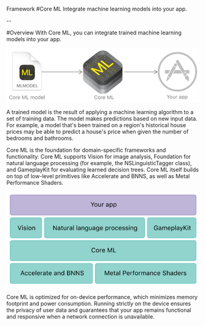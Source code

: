 Framework
#Core ML
Integrate machine learning models into your app.

--

#Overview
With Core ML, you can integrate trained machine learning models into your app.

![Core ML](images/c35ebf2d-ee94-4448-8fae-16420e7cc4ed.png)

A trained model is the result of applying a machine learning algorithm to a set of training data. The model makes predictions based on new input data. For example, a model that's been trained on a region's historical house prices may be able to predict a house's price when given the number of bedrooms and bathrooms.


Core ML is the foundation for domain-specific frameworks and functionality. Core ML supports Vision for image analysis, Foundation for natural language processing (for example, the 
NSLinguisticTagger
 class), and GameplayKit for evaluating learned decision trees. Core ML itself builds on top of low-level primitives like Accelerate and BNNS, as well as Metal Performance Shaders.
 
 ![Core ML](images/db81e861-1e06-4d14-8915-90707d9b114c.png)
 
 Core ML is optimized for on-device performance, which minimizes memory footprint and power consumption. Running strictly on the device ensures the privacy of user data and guarantees that your app remains functional and responsive when a network connection is unavailable.